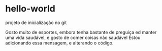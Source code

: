 # hello-world
 projeto de inicialização no git

Gosto muito de esportes, embora tenha bastante de preguiça ed manter uma vida saudável, e gosto de comer coisas não saudável
Estou adicionando essa mensagem, e alterando o código.
